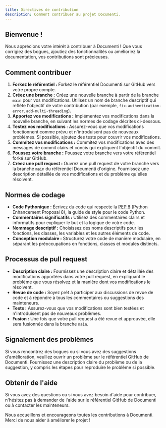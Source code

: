 ```yaml
---
title: Directives de contribution
description: Comment contribuer au projet Documenti.
---
```


## Bienvenue !

Nous apprécions votre intérêt à contribuer à Documenti ! Que vous corrigiez des bogues, ajoutiez des fonctionnalités ou amélioriez la documentation, vos contributions sont précieuses.

## Comment contribuer

1. **Forkez le référentiel :** Forkez le référentiel Documenti sur GitHub vers votre propre compte.
2. **Créez une branche :** Créez une nouvelle branche à partir de la branche `main` pour vos modifications. Utilisez un nom de branche descriptif qui reflète l'objectif de votre contribution (par exemple, `fix-authentication-error`, `add-multi-threading`).
3. **Apportez vos modifications :** Implémentez vos modifications dans la nouvelle branche, en suivant les normes de codage décrites ci-dessous.
4. **Testez vos modifications :** Assurez-vous que vos modifications fonctionnent comme prévu et n'introduisent pas de nouveaux problèmes. Si possible, ajoutez des tests pour couvrir vos modifications.
5. **Commitez vos modifications :** Commitez vos modifications avec des messages de commit clairs et concis qui expliquent l'objectif du commit.
6. **Poussez votre branche :** Poussez votre branche vers votre référentiel forké sur GitHub.
7. **Créez une pull request :** Ouvrez une pull request de votre branche vers la branche `main` du référentiel Documenti d'origine. Fournissez une description détaillée de vos modifications et du problème qu'elles résolvent.

## Normes de codage

- **Code Pythonique :** Écrivez du code qui respecte la [PEP 8](https://www.python.org/dev/peps/pep-0008/) (Python Enhancement Proposal 8), la guide de style pour le code Python.
- **Commentaires significatifs :** Utilisez des commentaires clairs et informatifs pour expliquer le but et la logique de votre code.
- **Nommage descriptif :** Choisissez des noms descriptifs pour les fonctions, les classes, les variables et les autres éléments de code.
- **Conception modulaire :** Structurez votre code de manière modulaire, en séparant les préoccupations en fonctions, classes et modules distincts.

## Processus de pull request

- **Description claire :** Fournissez une description claire et détaillée des modifications apportées dans votre pull request, en expliquant le problème que vous résolvez et la manière dont vos modifications le résolvent.
- **Revue de code :** Soyez prêt à participer aux discussions de revue de code et à répondre à tous les commentaires ou suggestions des mainteneurs.
- **Tests :** Assurez-vous que vos modifications sont bien testées et n'introduisent pas de nouveaux problèmes.
- **Fusion :** Une fois que votre pull request a été revue et approuvée, elle sera fusionnée dans la branche `main`.

## Signalement des problèmes

Si vous rencontrez des bogues ou si vous avez des suggestions d'amélioration, veuillez ouvrir un problème sur le référentiel GitHub de Documenti. Fournissez une description claire du problème ou de la suggestion, y compris les étapes pour reproduire le problème si possible.

## Obtenir de l'aide

Si vous avez des questions ou si vous avez besoin d'aide pour contribuer, n'hésitez pas à demander de l'aide sur le référentiel GitHub de Documenti ou à contacter les mainteneurs.

Nous accueillons et encourageons toutes les contributions à Documenti. Merci de nous aider à améliorer le projet !






